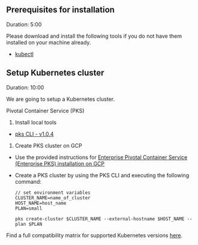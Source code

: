 
## Prerequisites for installation
Duration: 5:00

Please download and install the following tools if you do not have them installed on your machine already.

- [kubectl](https://kubernetes.io/docs/tasks/tools/install-kubectl/)


## Setup Kubernetes cluster
Duration: 10:00

We are going to setup a Kubernetes cluster.

Pivotal Container Service (PKS)

1. Install local tools
  - [pks CLI - v1.0.4](https://docs.pivotal.io/runtimes/pks/1-4/installing-pks-cli.html)

1. Create PKS cluster on GCP
  - Use the provided instructions for [Enterprise Pivotal Container Service (Enterprise PKS) installation on GCP](https://docs.pivotal.io/runtimes/pks/1-4/gcp-index.html)

  - Create a PKS cluster by using the PKS CLI and executing the following command:

    ```
    // set environment variables
    CLUSTER_NAME=name_of_cluster
    HOST_NAME=host_name
    PLAN=small
    ```

    ```
    pks create-cluster $CLUSTER_NAME --external-hostname $HOST_NAME --plan $PLAN
    ```

Find a full compatibility matrix for supported Kubernetes versions [here](https://keptn.sh/docs/0.7.x/installation/k8s-support/).
